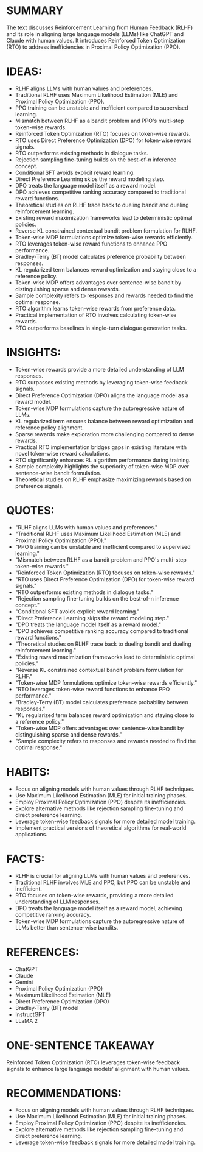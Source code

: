 # SUMMARY
The text discusses Reinforcement Learning from Human Feedback (RLHF) and its role in aligning large language models (LLMs) like ChatGPT and Claude with human values. It introduces Reinforced Token Optimization (RTO) to address inefficiencies in Proximal Policy Optimization (PPO).

# IDEAS:
- RLHF aligns LLMs with human values and preferences.
- Traditional RLHF uses Maximum Likelihood Estimation (MLE) and Proximal Policy Optimization (PPO).
- PPO training can be unstable and inefficient compared to supervised learning.
- Mismatch between RLHF as a bandit problem and PPO's multi-step token-wise rewards.
- Reinforced Token Optimization (RTO) focuses on token-wise rewards.
- RTO uses Direct Preference Optimization (DPO) for token-wise reward signals.
- RTO outperforms existing methods in dialogue tasks.
- Rejection sampling fine-tuning builds on the best-of-n inference concept.
- Conditional SFT avoids explicit reward learning.
- Direct Preference Learning skips the reward modeling step.
- DPO treats the language model itself as a reward model.
- DPO achieves competitive ranking accuracy compared to traditional reward functions.
- Theoretical studies on RLHF trace back to dueling bandit and dueling reinforcement learning.
- Existing reward maximization frameworks lead to deterministic optimal policies.
- Reverse KL constrained contextual bandit problem formulation for RLHF.
- Token-wise MDP formulations optimize token-wise rewards efficiently.
- RTO leverages token-wise reward functions to enhance PPO performance.
- Bradley-Terry (BT) model calculates preference probability between responses.
- KL regularized term balances reward optimization and staying close to a reference policy.
- Token-wise MDP offers advantages over sentence-wise bandit by distinguishing sparse and dense rewards.
- Sample complexity refers to responses and rewards needed to find the optimal response.
- RTO algorithm learns token-wise rewards from preference data.
- Practical implementation of RTO involves calculating token-wise rewards.
- RTO outperforms baselines in single-turn dialogue generation tasks.

# INSIGHTS:
- Token-wise rewards provide a more detailed understanding of LLM responses.
- RTO surpasses existing methods by leveraging token-wise feedback signals.
- Direct Preference Optimization (DPO) aligns the language model as a reward model.
- Token-wise MDP formulations capture the autoregressive nature of LLMs.
- KL regularized term ensures balance between reward optimization and reference policy alignment.
- Sparse rewards make exploration more challenging compared to dense rewards.
- Practical RTO implementation bridges gaps in existing literature with novel token-wise reward calculations.
- RTO significantly enhances RL algorithm performance during training.
- Sample complexity highlights the superiority of token-wise MDP over sentence-wise bandit formulation.
- Theoretical studies on RLHF emphasize maximizing rewards based on preference signals.

# QUOTES:
- "RLHF aligns LLMs with human values and preferences."
- "Traditional RLHF uses Maximum Likelihood Estimation (MLE) and Proximal Policy Optimization (PPO)."
- "PPO training can be unstable and inefficient compared to supervised learning."
- "Mismatch between RLHF as a bandit problem and PPO's multi-step token-wise rewards."
- "Reinforced Token Optimization (RTO) focuses on token-wise rewards."
- "RTO uses Direct Preference Optimization (DPO) for token-wise reward signals."
- "RTO outperforms existing methods in dialogue tasks."
- "Rejection sampling fine-tuning builds on the best-of-n inference concept."
- "Conditional SFT avoids explicit reward learning."
- "Direct Preference Learning skips the reward modeling step."
- "DPO treats the language model itself as a reward model."
- "DPO achieves competitive ranking accuracy compared to traditional reward functions."
- "Theoretical studies on RLHF trace back to dueling bandit and dueling reinforcement learning."
- "Existing reward maximization frameworks lead to deterministic optimal policies."
- "Reverse KL constrained contextual bandit problem formulation for RLHF."
- "Token-wise MDP formulations optimize token-wise rewards efficiently."
- "RTO leverages token-wise reward functions to enhance PPO performance."
- "Bradley-Terry (BT) model calculates preference probability between responses."
- "KL regularized term balances reward optimization and staying close to a reference policy."
- "Token-wise MDP offers advantages over sentence-wise bandit by distinguishing sparse and dense rewards."
- "Sample complexity refers to responses and rewards needed to find the optimal response."

# HABITS:
- Focus on aligning models with human values through RLHF techniques.
- Use Maximum Likelihood Estimation (MLE) for initial training phases.
- Employ Proximal Policy Optimization (PPO) despite its inefficiencies.
- Explore alternative methods like rejection sampling fine-tuning and direct preference learning.
- Leverage token-wise feedback signals for more detailed model training.
- Implement practical versions of theoretical algorithms for real-world applications.

# FACTS:
- RLHF is crucial for aligning LLMs with human values and preferences.
- Traditional RLHF involves MLE and PPO, but PPO can be unstable and inefficient.
- RTO focuses on token-wise rewards, providing a more detailed understanding of LLM responses.
- DPO treats the language model itself as a reward model, achieving competitive ranking accuracy.
- Token-wise MDP formulations capture the autoregressive nature of LLMs better than sentence-wise bandits.

# REFERENCES:
- ChatGPT
- Claude
- Gemini
- Proximal Policy Optimization (PPO)
- Maximum Likelihood Estimation (MLE)
- Direct Preference Optimization (DPO)
- Bradley-Terry (BT) model
- InstructGPT
- LLaMA 2

# ONE-SENTENCE TAKEAWAY
Reinforced Token Optimization (RTO) leverages token-wise feedback signals to enhance large language models' alignment with human values.

# RECOMMENDATIONS:
- Focus on aligning models with human values through RLHF techniques.
- Use Maximum Likelihood Estimation (MLE) for initial training phases.
- Employ Proximal Policy Optimization (PPO) despite its inefficiencies.
- Explore alternative methods like rejection sampling fine-tuning and direct preference learning.
- Leverage token-wise feedback signals for more detailed model training.
